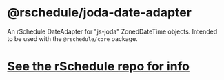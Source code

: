 # @rschedule/joda-date-adapter

An rSchedule DateAdapter for "js-joda" ZonedDateTime objects. Intended to be used with the `@rschedule/core` package.

# [See the rSchedule repo for info](https://gitlab.com/john.carroll.p/rschedule)
